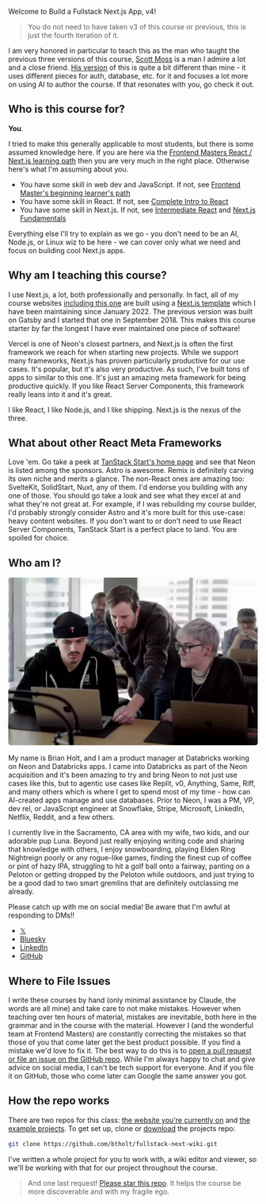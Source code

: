 Welcome to Build a Fullstack Next.js App, v4!

> You do not need to have taken v3 of this course or previous, this is just the fourth iteration of it.

I am very honored in particular to teach this as the man who taught the previous three versions of this course, [Scott Moss][scotty] is a man I admire a lot and a close friend. [His version][v3] of this is quite a bit different than mine - it uses different pieces for auth, database, etc. for it and focuses a lot more on using AI to author the course. If that resonates with you, go check it out.

## Who is this course for?

**You**.

I tried to make this generally applicable to most students, but there is some assumed knowledge here. If you are here via the [Frontend Masters React / Next.js learning path][path] then you are very much in the right place. Otherwise here's what I'm assuming about you.

- You have some skill in web dev and JavaScript. If not, see [Frontend Master's beginning learner's path][web-dev]
- You have some skill in React. If not, see [Complete Intro to React][react]
- You have some skill in Next.js. If not, see [Intermediate React][intermediate] and [Next.js Fundamentals][next]

Everything else I'll try to explain as we go - you don't need to be an AI, Node.js, or Linux wiz to be here - we can cover only what we need and focus on building cool Next.js apps.

## Why am I teaching this course?

I use Next.js, a lot, both professionally and personally. In fact, all of my course websites [including this one][content-repo] are built using a [Next.js template][template] which I have been maintaining since January 2022. The previous version was built on Gatsby and I started that one in September 2018. This makes this course starter by far the longest I have ever maintained one piece of software!

Vercel is one of Neon's closest partners, and Next.js is often the first framework we reach for when starting new projects. While we support many frameworks, Next.js has proven particularly productive for our use cases. It's popular, but it's also very productive. As such, I've built tons of apps to similar to this one. It's just an amazing meta framework for being productive quickly. If you like React Server Components, this framework really leans into it and it's great.

I like React, I like Node.js, and I like shipping. Next.js is the nexus of the three.

## What about other React Meta Frameworks

Love 'em. Go take a peek at [TanStack Start's home page][start] and see that Neon is listed among the sponsors. Astro is awesome. Remix is definitely carving its own niche and merits a glance. The non-React ones are amazing too: SvelteKit, SolidStart, Nuxt, any of them. I'd endorse you building with any one of those. You should go take a look and see what they excel at and what they're not great at. For example, if I was rebuilding my course builder, I'd probably strongly consider Astro and it's more built for this use-case: heavy content websites. If you don't want to or don't need to use React Server Components, TanStack Start is a perfect place to land. You are spoiled for choice.

## Who am I?

![Brian teaching](/images/social-share-cover.jpg)

My name is Brian Holt, and I am a product manager at Databricks working on Neon and Databricks apps. I came into Databricks as part of the Neon acquisition and it's been amazing to try and bring Neon to not just use cases like this, but to agentic use cases like Replit, v0, Anything, Same, Riff, and many others which is where I get to spend most of my time - how can AI-created apps manage and use databases. Prior to Neon, I was a PM, VP, dev rel, or JavaScript engineer at Snowflake, Stripe, Microsoft, LinkedIn, Netflix, Reddit, and a few others.

I currently live in the Sacramento, CA area with my wife, two kids, and our adorable pup Luna. Beyond just really enjoying writing code and sharing that knowledge with others, I enjoy snowboarding, playing Elden Ring Nightreign poorly or any rogue-like games, finding the finest cup of coffee or pint of hazy IPA, struggling to hit a golf ball onto a fairway, panting on a Peloton or getting dropped by the Peloton while outdoors, and just trying to be a good dad to two smart gremlins that are definitely outclassing me already.

Please catch up with me on social media! Be aware that I'm awful at responding to DMs!!

- [𝕏][x]
- [Bluesky][bs]
- [LinkedIn][li]
- [GitHub][gh]

## Where to File Issues

I write these courses by hand (only minimal assistance by Claude, the words are all mine) and take care to not make mistakes. However when teaching over ten hours of material, mistakes are inevitable, both here in the grammar and in the course with the material. However I (and the wonderful team at Frontend Masters) are constantly correcting the mistakes so that those of you that come later get the best product possible. If you find a mistake we'd love to fix it. The best way to do this is to [open a pull request or file an issue on the GitHub repo][site]. While I'm always happy to chat and give advice on social media, I can't be tech support for everyone. And if you file it on GitHub, those who come later can Google the same answer you got.

## How the repo works

There are two repos for this class: [the website you're currently on][site] and [the example projects][projects]. To get set up, clone or [download][zip] the projects repo:

```bash
git clone https://github.com/btholt/fullstack-next-wiki.git
```

I've written a whole project for you to work with, a wiki editor and viewer, so we'll be working with that for our project throughout the course.

> And one last request! [Please star this repo][site]. It helps the course be more discoverable and with my fragile ego.

[scotty]: https://frontendmasters.com/teachers/scott-moss/?code=holt
[v3]: https://frontendmasters.com/courses/fullstack-app-next-v3/?code=holt
[content-repo]: https://github.com/btholt/build-a-fullstack-nextjs-app-v4
[template]: https://github.com/btholt/next-course-starter/
[start]: https://tanstack.com/start/latest
[x]: https://twitter.com/holtbt
[bs]: https://bsky.app/profile/brianholt.me
[li]: https://www.linkedin.com/in/btholt/
[gh]: https://github.com/btholt
[site]: https://github.com/btholt/build-a-fullstack-nextjs-app-v4
[projects]: https://github.com/btholt/fullstack-next-wiki
[issues]: https://github.com/btholt/build-a-fullstack-nextjs-app-v4/issues
[zip]: https://github.com/btholt/fullstack-next-wiki/archive/refs/heads/main.zip
[path]: https://frontendmasters.com/learn/react/?code=holt
[react]: https://holt.fyi/react
[intermediate]: https://holt.fyi/intermediate-react
[next]: https://frontendmasters.com/courses/next-js-v4/?code=holt
[web-dev]: https://frontendmasters.com/learn/beginner/
